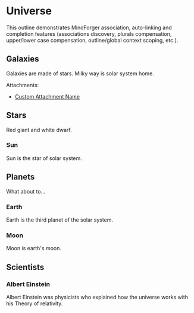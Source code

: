 # Universe <!-- Metadata: labels: COOL, science, space; type: outline; created: 2015-05-30 21:30:28; reads: 55; read: 2016-10-15 13:54:45; revision: 3; modified: 2016-03-31 13:54:45; importance: 4/5; urgency: 2/5; progress: 20%; -->

This outline demonstrates MindForger association, auto-linking and completion features (associations discovery, plurals compensation, upper/lower case compensation, outline/global context scoping, etc.). 



## Galaxies <!-- Metadata: tags: hash, additivity; type: note; created: 2016-03-31 13:54:45; reads: 55; read: 2016-03-31 13:54:45; revision: 3; modified: 2016-03-31 13:54:45; -->

Galaxies are made of stars. Milky way is solar system home.

Attachments: <!-- Metadata: type: attachments; -->

* [Custom Attachment Name](./notebook.attachment-1.txt)



## Stars <!-- Metadata: tags: requirement; type: note; created: 2016-03-31 13:54:45; reads: 55; read: 2016-04-31 13:54:45; revision: 4; modified: 2016-04-20 13:54:45; -->

Red giant and white dwarf.

### Sun

Sun is the star of solar system.

## Planets <!-- Metadata: tags: COOL; type: idea; created: 2016-03-31 13:54:45; reads: 55; read: 2016-03-31 13:54:45; revision: 5; modified: 2016-03-31 13:54:45; -->

What about to...

### Earth

Earth is the third planet of the solar system.

### Moon

Moon is earth's moon.

## Scientists

### Albert Einstein

Albert Einstein was physicists who explained how the universe works with his Theory of relativity.
 

